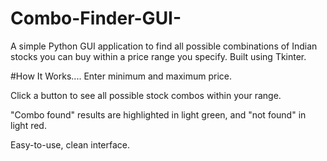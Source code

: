 # Combo-Finder-GUI-
A simple Python GUI application to find all possible combinations of Indian stocks you can buy within a price range you specify. Built using Tkinter.


#How It Works....
Enter minimum and maximum price.


Click a button to see all possible stock combos within your range.


"Combo found" results are highlighted in light green, and "not found" in light red.


Easy-to-use, clean interface.

